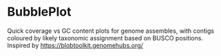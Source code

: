 # BubblePlot
Quick coverage vs GC content plots for genome assembles, with contigs coloured by likely taxonomic assignment based on BUSCO positions. Inspired by https://blobtoolkit.genomehubs.org/
